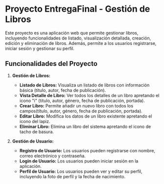 # Proyecto EntregaFinal - Gestión de Libros

Este proyecto es una aplicación web que permite gestionar libros, incluyendo funcionalidades de listado, visualización detallada, creación, edición y eliminación de libros. Además, permite a los usuarios registrarse, iniciar sesión y gestionar su perfil.

## Funcionalidades del Proyecto

1. **Gestión de Libros:**
   - **Listado de Libros:** Visualiza un listado de libros con información básica (título, autor, fecha de publicación).
   - **Vista Detalle de Libro:** Ver todos los detalles de un libro apretando el icono "i" (título, autor, género, fecha de publicación, portada).
   - **Crear Libro:** Permite añadir un nuevo libro con todos los campos(título, autor, género, fecha de publicación, portada).
   - **Editar Libro:** Modifica los datos de un libro existente apretando el icono del lapiz.
   - **Eliminar Libro:** Elimina un libro del sistema apretando el icono de tacho de basura.

2. **Gestión de Usuario:**
   - **Registro de Usuario:** Los usuarios pueden registrarse con nombre, correo electrónico y contraseña.
   - **Login de Usuario:** Los usuarios pueden iniciar sesión en la aplicación.
   - **Perfil de Usuario:** Los usuarios pueden ver y editar su perfil, incluyendo la foto de perfil y la fecha de nacimiento.